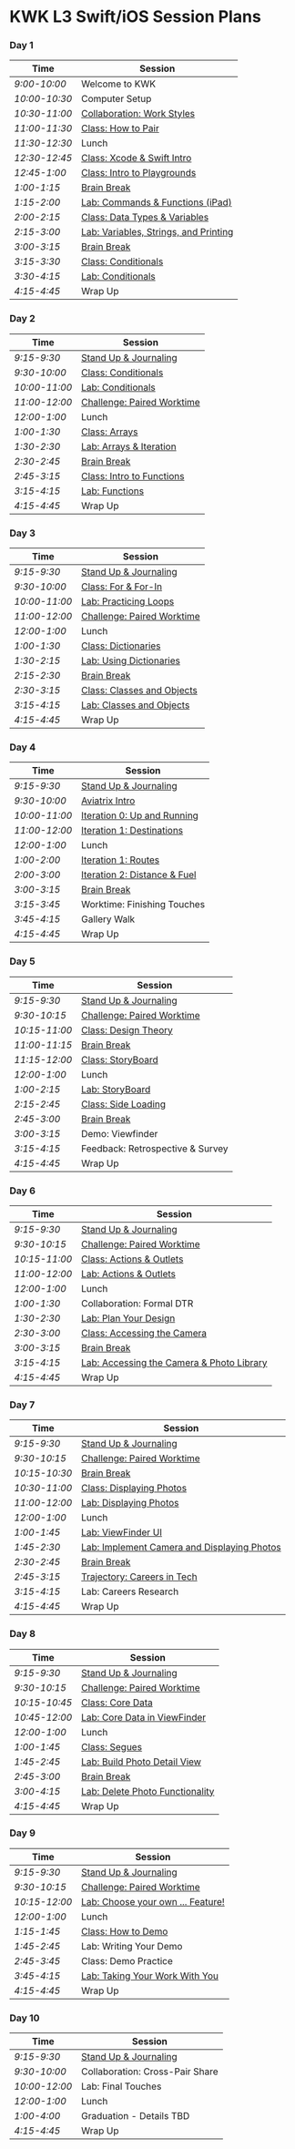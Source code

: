 # KWK L3 Swift/iOS Session Plans

### Day 1

|Time|Session|
|---|---|
|*9:00-10:00*   | Welcome to KWK |
|*10:00-10:30*  | Computer Setup |
|*10:30-11:00*  | [Collaboration: Work Styles](./collaboration_working_styles.markdown)|
|*11:00-11:30*  | [Class: How to Pair](playgrounds/how_to_pair_slides.markdown)|
|*11:30-12:30*   | Lunch |
|*12:30-12:45*    | [Class: Xcode & Swift Intro](./xcode_intro_slides.markdown) |
|*12:45-1:00*    | [Class: Intro to Playgrounds](playgrounds/intro_to_playgrounds_slides.markdown)|  
|*1:00-1:15*    | [Brain Break](./brain_break_resources.markdown) |
|*1:15-2:00*    | [Lab: Commands & Functions (iPad)](playgrounds/commands_and_functions_lab.markdown)|
|*2:00-2:15*    | [Class: Data Types & Variables](./data_types_slides.markdown) |
|*2:15-3:00*    | [Lab: Variables, Strings, and Printing](./data_types_lab.markdown) |
|*3:00-3:15*    | [Brain Break](./brain_break_resources.markdown)
|*3:15-3:30*    | [Class: Conditionals](./conditionals_slides.markdown) |
|*3:30-4:15*    | [Lab: Conditionals](./conditionals_lab.markdown)
|*4:15-4:45*    | Wrap Up |

### Day 2

|Time|Session|
|---|---|
|*9:15-9:30*  | [Stand Up & Journaling](./opening_circle_stand_up.markdown) |
|*9:30-10:00* | [Class: Conditionals](./conditionals_slides.markdown) |
|*10:00-11:00*| [Lab: Conditionals](./conditionals_lab.markdown) |
|*11:00-12:00*| [Challenge: Paired Worktime](./challenges) |
|*12:00-1:00* | Lunch |
|*1:00-1:30*  | [Class: Arrays](./arrays_slides.markdown)
|*1:30-2:30*  | [Lab: Arrays & Iteration](./arrays_lab.markdown)
|*2:30-2:45*  | [Brain Break](./brain_break_resources.markdown) |
|*2:45-3:15*  | [Class: Intro to Functions](./functions_slides.markdown) |
|*3:15-4:15*  | [Lab: Functions](./functions_lab.markdown) |
|*4:15-4:45*  | Wrap Up |

### Day 3

|Time|Session|
|---|---|
|*9:15-9:30*  | [Stand Up & Journaling](./opening_circle_stand_up.markdown)|
|*9:30-10:00* | [Class: For & For-In](./for_in_loops_slides.markdown) |
|*10:00-11:00*| [Lab: Practicing Loops](./for_in_loops_lab.markdown) |
|*11:00-12:00*| [Challenge: Paired Worktime](./challenges) |
|*12:00-1:00* | Lunch |
|*1:00-1:30*  | [Class: Dictionaries](./dictionaries_slides.markdown) |
|*1:30-2:15*  | [Lab: Using Dictionaries](./dictionaries_lab.markdown) |
|*2:15-2:30*  | [Brain Break](./brain_break_resources.markdown) |
|*2:30-3:15*  | [Class: Classes and Objects](./classes_objects_slides.markdown) |
|*3:15-4:15*  | [Lab: Classes and Objects](./classes_objects_lab.markdown) |
|*4:15-4:45*  | Wrap Up |

### Day 4

|Time|Session|
|---|---|
|*9:15-9:30*  | [Stand Up & Journaling](./opening_circle_stand_up.markdown) |
|*9:30-10:00* | [Aviatrix Intro](../aviatrix) |
|*10:00-11:00*| [Iteration 0: Up and Running](../aviatrix/i0_up_and_running.markdown) |
|*11:00-12:00*| [Iteration 1: Destinations](../aviatrix/i1_destinations.markdown) |
|*12:00-1:00* | Lunch |
|*1:00-2:00*  | [Iteration 1: Routes](../aviatrix/i1_destinations.markdown) |
|*2:00-3:00*  | [Iteration 2: Distance & Fuel](../aviatrix/i2_distance_and_fuel.markdown) |
|*3:00-3:15*  | [Brain Break](./brain_break_resources.markdown) |
|*3:15-3:45*  | Worktime: Finishing Touches |
|*3:45-4:15*  | Gallery Walk |
|*4:15-4:45*  | Wrap Up |

### Day 5

|Time|Session|
|---|---|
|*9:15-9:30*  | [Stand Up & Journaling](./opening_circle_stand_up.markdown) |
|*9:30-10:15* | [Challenge: Paired Worktime](./challenges) |
|*10:15-11:00*| [Class: Design Theory](./design_theory_slides.markdown) |
|*11:00-11:15*| [Brain Break](./brain_break_resources.markdown)|
|*11:15-12:00*| [Class: StoryBoard](./storyboard_slides.markdown) |
|*12:00-1:00* | Lunch |
|*1:00-2:15*  | [Lab: StoryBoard](./storyboard_lab.markdown) |
|*2:15-2:45*  | [Class: Side Loading](./side_loading_slides.markdown) |
|*2:45-3:00*  | [Brain Break](./brain_break_resources.markdown) |
|*3:00-3:15*  | Demo: Viewfinder |
|*3:15-4:15*  | Feedback: Retrospective & Survey |
|*4:15-4:45*  | Wrap Up |

### Day 6

|Time|Session|
|---|---|
|*9:15-9:30*  | [Stand Up & Journaling](./opening_circle_stand_up.markdown) |
|*9:30-10:15* | [Challenge: Paired Worktime](./challenges) |
|*10:15-11:00*| [Class: Actions & Outlets](./actions_outlets_slides.markdown) |
|*11:00-12:00*| [Lab: Actions & Outlets](./actions_outlets_lab.markdown) |
|*12:00-1:00* | Lunch |
|*1:00-1:30*  | Collaboration: Formal DTR |  | EM |
|*1:30-2:30*  | [Lab: Plan Your Design](./plan_your_design_lab.markdown) |
|*2:30-3:00*  | [Class: Accessing the Camera](./access_camera_slides.markdown) |
|*3:00-3:15*  | [Brain Break](./brain_break_resources.markdown) |
|*3:15-4:15*  | [Lab: Accessing the Camera & Photo Library](./access_camera_lab.markdown) |
|*4:15-4:45*  | Wrap Up |

### Day 7

|Time|Session|
|---|---|
|*9:15-9:30*  | [Stand Up & Journaling](./opening_circle_stand_up.markdown) |
|*9:30-10:15* | [Challenge: Paired Worktime](./challenges) |
|*10:15-10:30*| [Brain Break](./brain_break_resources.markdown) |
|*10:30-11:00*| [Class: Displaying Photos](./displaying_photos_slides.markdown) |
|*11:00-12:00*| [Lab: Displaying Photos](./displaying_photos_lab.markdown) |
|*12:00-1:00* | Lunch |
|*1:00-1:45*  | [Lab: ViewFinder UI](./viewfinder_ui_lab.markdown) |
|*1:45-2:30*  | [Lab: Implement Camera and Displaying Photos](./implement_camera_display_photos_lab.markdown) |
|*2:30-2:45*  | [Brain Break](./brain_break_resources.markdown) |
|*2:45-3:15*  | [Trajectory: Careers in Tech](./careers_in_tech.markdown) |
|*3:15-4:15*  | Lab: Careers Research |
|*4:15-4:45*  | Wrap Up |


### Day 8

|Time|Session|
|---|---|
|*9:15-9:30*  | [Stand Up & Journaling](./opening_circle_stand_up.markdown) |
|*9:30-10:15* | [Challenge: Paired Worktime](./challenges) |
|*10:15-10:45*| [Class: Core Data](./core_data_slides.markdown) |
|*10:45-12:00*| [Lab: Core Data in ViewFinder](./core_data_lab.markdown) |  
|*12:00-1:00* | Lunch |
|*1:00-1:45*  | [Class: Segues](./segue_slides.markdown) |
|*1:45-2:45*  | [Lab: Build Photo Detail View](./build_photo_detail_view.markdown) |
|*2:45-3:00*  | [Brain Break](./brain_break_resources.markdown) |  | |
|*3:00-4:15*  | [Lab: Delete Photo Functionality](./delete_functionality_lab.markdown) |  
|*4:15-4:45*  | Wrap Up |

### Day 9

|Time|Session|
|---|---|
|*9:15-9:30*  | [Stand Up & Journaling](./opening_circle_stand_up.markdown) |
|*9:30-10:15* | [Challenge: Paired Worktime](./challenges) |
|*10:15-12:00*| [Lab: Choose your own ... Feature!](./choose_your_own_lab.markdown) |  
|*12:00-1:00* | Lunch |
|*1:15-1:45*  | [Class: How to Demo](./how_to_demo.markdown) |
|*1:45-2:45*  | Lab: Writing Your Demo |
|*2:45-3:45*  | Class: Demo Practice |
|*3:45-4:15*  | [Lab: Taking Your Work With You](./taking_work_with_you.markdown) |
|*4:15-4:45*  | Wrap Up |

### Day 10

|Time|Session|
|---|---|
|*9:15-9:30*  | [Stand Up & Journaling](./opening_circle_stand_up.markdown) |
|*9:30-10:00* | Collaboration: Cross-Pair Share |
|*10:00-12:00*| Lab: Final Touches |  
|*12:00-1:00* | Lunch |
|*1:00-4:00*  | Graduation - Details TBD |  
|*4:15-4:45*  | Wrap Up |
